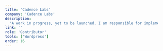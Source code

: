 ```yaml
---
title: 'Cadence Labs'
company: 'Cadence Labs'
description:
  'A work in progress, yet to be launched. I am responsible for implementing a full website redesign.'
link: ''
role: 'Contributor'
tools: ['Wordpress']
order: 16
---
```

